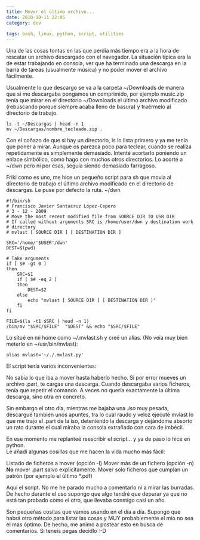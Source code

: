 ```yaml
---
title: Mover el último archivo...
date: 2010-10-11 22:05
category: dev

tags: bash, linux, python, script, utilities
---
```


Una de las cosas tontas en las que perdía más tiempo era a la hora
de rescatar un archivo descargado con el navegador. La situación
típica era la de estar trabajando en consola, ver que ha terminado
una descarga en la barra de tareas (usualmente música) y no poder
mover el archivo fácilmente.

  
Usualmente lo que descargo se va a la carpeta \~/Downloads de
manera que si me descargaba pongamos un comprimido, por ejemplo
music.zip tenía que mirar en el directorio \~/Downloads el último
archivo modificado (rebuscando porque siempre acaba lleno de
basura) y traérmelo al directorio de trabajo.

  
  
	ls -t ~/Descargas | head -n 1 
	mv ~/Descargas/nombre_tecleado.zip .
  
Con el coñazo de que si hay un directorio, ls lo lista primero y ya
me tenía que poner a mirar. Aunque os parezca poco para teclear,
cuando se realiza repetidamente es simplemente demasiado. Intenté
acortarlo poniendo un enlace simbólico, como hago con muchos otros
directorios. Lo acorté a \~/dwn pero ni por esas, seguia siendo
demasiado farragoso.   
  
Friki como es uno, me hice un pequeño script para sh que movía al
directorio de trabajo el último archivo modificado en el directorio
de descargas. Le puse por defecto la ruta. \~/dwn
  
    
    #!/bin/sh
    # Francisco Javier Santacruz López-Cepero
    # 3 - 12 - 2009 
    # Move the most recent modified file from SOURCE DIR TO USR DIR
    # If called without arguments SRC is /home/user/dwn y destination work
    # directory
    # mvlast [ SOURCE DIR ] [ DESTINATION DIR ]
    
    SRC='/home/'$USER'/dwn'
    DEST=$(pwd)
    
    # Take arguments 
    if [ $# -gt 0 ] 
    then
        SRC=$1
        if [ $# -eq 2 ] 
        then
            DEST=$2
        else
            echo "mvlast [ SOURCE DIR ] [ DESTINATION DIR ]"
        fi
    fi

    FILE=$(ls -t1 $SRC | head -n 1)
    /bin/mv "$SRC/$FILE"  "$DEST" && echo "$SRC/$FILE"
  

Lo situé en mi home como \~/.mvlast.sh y creé un alias. (No veía
muy bien meterlo en \~/usr/bin/mvlast):
  
	alias mvlast='~/./.mvlast.py'

El script tenía varios inconvenientes:   

No sabía lo que iba a mover hasta haberlo hecho.
Si por error mueves un archivo .part, te cargas una descarga.
Cuando descargaba varios ficheros, tenía que repetir el comando.
A veces no quería exactamente la última descarga, sino otra en
concreto.
  
  
Sin embargo el otro día, mientras me bajaba una *.iso* muy pesada, descargué
también unos apuntes, tra lo cual raudo y veloz ejecuté mvlast lo que me trajo
el .part de la iso, deteniendo la descarga y dejándome absorto un rato durante
el cual miraba la consola extrañado con cara de imbécil.

En ese momento me replanteé reescribir el script... y ya de paso lo
hice en python.   
Le añadí algunas cosillas que me hacen la vida mucho más fácil:   

Listado de ficheros a mover (opción -l)
Mover más de un fichero (opción -n)
**No** mover .part salvo explícitamente.
Mover solo ficheros que cumplan un patrón (por ejemplo el último
\*.pdf)
  
Aquí el script. No me he parado mucho a comentarlo ni a mirar las
burradas. De hecho durante el uso supongo que algo tendré que
depurar ya que no está tan probado como el otro, que llevaba
conmigo casi un año.
  
  
Son pequeñas cositas que vamos usando en el día a día. Supongo que
habrá otro método para listar las cosas y MUY probablemente el mio
no sea el más óptimo. De hecho, me animo a postear esto en busca de
comentarios. Si teneis pegas decidlo :-D
